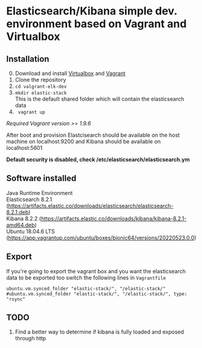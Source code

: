 # Elasticsearch/Kibana simple dev. environment based on Vagrant and Virtualbox

## Installation
0. Download and install [Virtualbox](https://www.virtualbox.org/wiki/Downloads) and [Vagrant](https://www.vagrantup.com/downloads.html)  
1. Clone the repository 
2. ``cd valgrant-elk-dev``
3. ``mkdir elastic-stack``        
This is the default shared folder which will contain the elasticsearch data
3. `` vagrant up``

*Required Vagrant version >= 1.9.6*

After boot and provision Elastcisearch should be available on the host machine on localhost:9200
and Kibana should be available on localhost:5601

**Default security is disabled, check /etc/elasticsearch/elasticsearch.ym**

## Software installed
Java Runtime Environment    
Elasticsearch 8.2.1 (https://artifacts.elastic.co/downloads/elasticsearch/elasticsearch-8.2.1.deb)     
Kibana 8.2.2 (https://artifacts.elastic.co/downloads/kibana/kibana-8.2.1-amd64.deb)         
Ubuntu 18.04.6 LTS (https://app.vagrantup.com/ubuntu/boxes/bionic64/versions/20220523.0.0)   

## Export

If you're going to export the vagrant box and you want the elasticsearch data to be exported too
switch the following lines in ``Vagrantfile``           

```
ubuntu.vm.synced_folder "elastic-stack/", "/elastic-stack/"
#ubuntu.vm.synced_folder "elastic-stack/", "/elastic-stack/", type: "rsync" 
```

## TODO
1. Find a better way to determine if kibana is fully loaded and exposed through http
